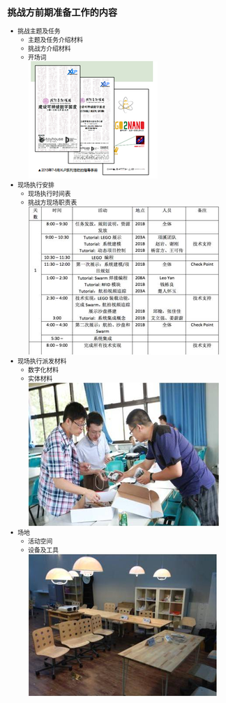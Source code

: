 ## 挑战方前期准备工作的内容

* 挑战主题及任务
	* 主题及任务介绍材料
	* 挑战方介绍材料
	* 开场词  
![0](00.jpg)
* 现场执行安排
	* 现场执行时间表
	* 挑战方现场职责表  
![0](01.jpg)
* 现场执行派发材料
	* 数字化材料
	* 实体材料  
![0](02.jpg)
* 场地
	* 活动空间
	* 设备及工具  
![0](03.jpg)